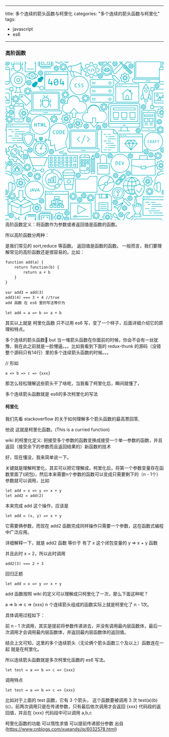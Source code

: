 
---
title: 多个连续的箭头函数与柯里化
categories: "多个连续的箭头函数与柯里化"
tags:
  - javascript
  - es6
---
### 高阶函数
![img](../public-repertory/img/bg3.svg)
高阶函数定义：将函数作为参数或者返回值是函数的函数。

所以高阶函数分两种：

是我们常见的 sort,reduce 等函数。
返回值是函数的函数。
一般而言，我们要理解常见的高阶函数还是很容易的。比如：
```
function add(a) {
    return function(b) {
        return a + b
    }
}

var add3 = add(3)
add3(4) === 3 + 4 //true
add 函数 在 es6 里的写法等价为

let add = a => b => a + b
```
其实以上就是 柯里化函数 只不过用 es6 写，变了一个样子，后面详细介绍它的原理和特点。

多个连续的箭头函数
but 当一堆箭头函数在你面前的时候，你会不会有一丝犹豫，我在此之前就是一脸懵逼。。。比如我看到下面的 redux-thunk 的源码（没错整个源码只有14行）里的多个连续箭头函数的时候。。。

// 形如
```
a => b => c => {xxx}
```

那怎么轻松理解这些箭头干了啥呢，当我看了柯里化后，瞬间就懂了，

多个连续箭头函数就是 es6的多次柯里化的写法

#### 柯里化
我们先看 stackoverflow 的关于如何理解多个箭头函数的最高票回答,

他说 这就是柯里化函数。(This is a curried function)



wiki 的柯里化定义: 把接受多个参数的函数变换成接受一个单一参数的函数，并且返回（接受余下的参数而且返回结果的）新函数的技术

好，现在懂没，我来简单说一下。

关键就是理解柯里化，其实可以把它理解成，柯里化后，将第一个参数变量存在函数里面了(闭包)，然后本来需要n个参数的函数可以变成只需要剩下的（n - 1个）参数就可以调用，比如
```
let add = x => y => x + y
let add2 = add(2)
```
本来完成 add 这个操作，应该是
```
let add = (x, y) => x + y
```
它需要俩参数，而现在 add2 函数完成同样操作只需要一个参数，这在函数式编程中广泛应用。

详细解释一下，就是 add2 函数 等价于 有了 x 这个闭包变量的 y => x + y 函数



并且此时 x = 2，所以此时调用
```
add2(3) === 2 + 3
```
回归正题
```
let add = x => y => x + y
```
add 函数按照 wiki 的定义可以理解成只柯里化了一次，那么下面这种呢？

a => b => c => {xxx}
n 个连续箭头组成的函数实际上就是柯里化了 n - 1次。

具体调用过程如下：

前 n - 1 次调用，其实是提前将参数传递进去，并没有调用最内层函数体，最后一次调用才会调用最内层函数体，并返回最内层函数体的返回值。

结合上文可知，这里的多个连续箭头（无论俩个箭头函数三个及以上）函数连在一起 就是在柯里化。

所以连续箭头函数就是多次柯里化函数的 es6 写法。
```
let test = a => b => c => {xxx}
```
调用特点
```
let test = a => b => c => {xxx}
```
比如对于上面的 test 函数，它有 3 个箭头， 这个函数要被调用 3 次 test(a)(b)(c)，前两次调用只是在传递参数，只有最后依次调用才会返回 {xxx} 代码段的返回值，并且在 {xxx} 代码段中可以调用 a,b,c

柯里化函数的功能
可以惰性求值
可以提前传递部分参数
出自(https://www.cnblogs.com/xueandsi/p/6032578.html)

